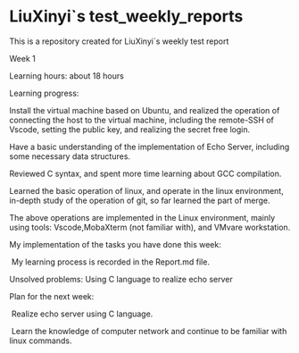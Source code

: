 # LiuXinyi`s test_weekly_reports

This is a repository created for LiuXinyi`s weekly test report





Week 1

  Learning hours: about 18 hours

  

  Learning progress: 

  Install the virtual machine based on Ubuntu, and realized the operation of connecting the host to the virtual machine, including the remote-SSH of Vscode, setting the public key, and realizing the secret free login. 

  Have a basic understanding of the implementation of Echo Server, including some necessary data structures. 

  Reviewed C syntax, and spent more time learning about GCC compilation.

  Learned the basic operation of linux, and operate in the linux environment, in-depth study of the operation of git, so far learned the part of merge.

  The above operations are implemented in the Linux environment, mainly using tools: Vscode,MobaXterm (not familiar with), and VMvare workstation.



  My implementation of the tasks you have done this week: 

​    My learning process is recorded in the Report.md file.



  Unsolved problems: Using C language to realize echo server



  Plan for the next week:

​    Realize echo server using C language.

​    Learn the knowledge of computer network and continue to be familiar with linux commands.